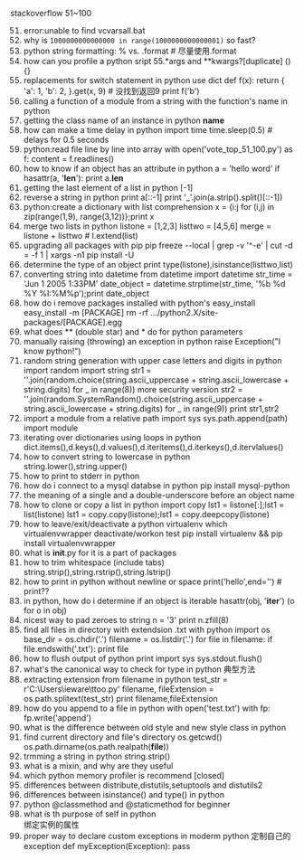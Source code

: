 
stackoverflow 51~100

51. error:unable to find vcvarsall.bat
52. why is `1000000000000000 in range(1000000000000001)` so fast?
53. python string formatting: % vs. .format # 尽量使用.format
54. how can you profile a python sript
55.*args and **kwargs?[duplicate] () {}
56. replacements for switch statement in python   use dict
def f(x):
    return {
        'a': 1,
        'b': 2,
    }.get(x, 9) # 没找到返回9
print f('b')
57. calling a function of a module from a string with the function's name in python
58. getting the class name of an instance in python   __name__
59. how can make a time delay in python
import time
time.sleep(0.5) # delays for 0.5 seconds
60. python:read file line by line into array
with open('vote_top_51_100.py') as f:
    content = f.readlines()
61. how to know if an object has an attribute in python
a = 'hello word'
if hasattr(a, '__len__'):
    print a.__len__
62. getting the last element of a list in python   [-1]
63. reverse a string in python
print a[::-1]
print '_'.join(a.strip().split()[::-1])
64. python:create a dictionary with list comprehension
x = {i:j for (i,j) in zip(range(1,9), range(3,12))};print x
65. merge two lists in python
listone = [1,2,3]
listtwo = [4,5,6]
merge = listone + listtwo # l.extend(list)
66. upgrading all packages with pip
pip freeze --local | grep -v '^\-e' | cut -d = -f 1  | xargs -n1 pip install -U
67. determine the type of an object
print type(listone),isinstance(listtwo,list)
68. converting string into datetime
from datetime import datetime
str_time = 'Jun 1 2005  1:33PM'
date_object = datetime.strptime(str_time, '%b %d %Y %I:%M%p');print date_object
69. how do i remove packages installed with python's easy_install
easy_install -m [PACKAGE]
rm -rf .../python2.X/site-packages/[PACKAGE].egg
70. what does ** (double star) and * do for python parameters
71. manually raising (throwing) an exception in python
raise Exception("I know python!")
72. random string generation with upper case letters and digits in python
import random
import string
str1 = ''.join(random.choice(string.ascii_uppercase + string.ascii_lowercase + string.digits) for _ in range(8))
more security version
str2 = ''.join(random.SystemRandom().choice(string.ascii_uppercase + string.ascii_lowercase + string.digits) for _ in range(9))
print str1,str2
73. import a module from a relative path
import sys
sys.path.append(path)
import module
74. iterating over dictionaries using loops in python
dict.items(),d.keys(),d.values(),d.iteritems(),d.iterkeys(),d.itervlalues()
75. how to convert string to lowercase in python
string.lower(),string.upper()
76. how to print to stderr in python
77. how do i connect to a mysql databse in python
pip install mysql-python
78. the meaning of a single and a double-underscore before an object name
79. how to clone or copy a list in python
import copy
lst1 = listone[:];lst1 = list(listone)
lst1 = copy.copy(listone);lst1 = copy.deepcopy(listone)
80. how to leave/exit/deactivate a python virtualenv 
which virtualenvwrapper deactivate/workon test
pip install virtualenv && pip install virtualenvwrapper
81. what is __init__.py for
it is a part of packages
82. how to trim whitespace (include tabs)
string.strip(),string.rstrip(),string.lstrip()
83. how to print in python without newline or space
print('hello',end='') # print??
84. in python, how do i determine if an object is iterable
hasattr(obj, '__iter__') (o for o in obj)
85. nicest way to pad zeroes to string
n = '3'
print n.zfill(8)
86. find all files in directory with extendsion .txt with python
import os
base_dir = os.chdir('.')
filename = os.listdir('.')
for file in filename:
    if file.endswith('.txt'):
        print file
87. how to flush output of python print
import sys
sys.stdout.flush()
88. what's the canonical way to check for type in python   典型方法
95. extracting extension from filename in python
test_str = r'C:\Users\ieware\ttoo.py'
filename, fileExtension = os.path.splitext(test_str)
print filename,fileExtension
89. how do you append to a file in python
with open('test.txt') with fp:
    fp.write('append')
90. what is the difference between old style and new style class in python
91. find current directory and file's directory   os.getcwd()
os.path.dirname(os.path.realpath(__file__))
92. trmming a string in python   string.strip()
93. what is a mixin, and why are they useful
94. which python memory profiler is recommend [closed]
95. differences between distribute,distutils,setuptools and distutils2
96. differences between isinstance() and type() in python
97. python @classmethod and @staticmethod for beginner
98. what is th purpose of self in python   
绑定实例的属性
99. proper way to declare custom exceptions in moderm python
定制自己的exception
def myException(Exception):
    pass
